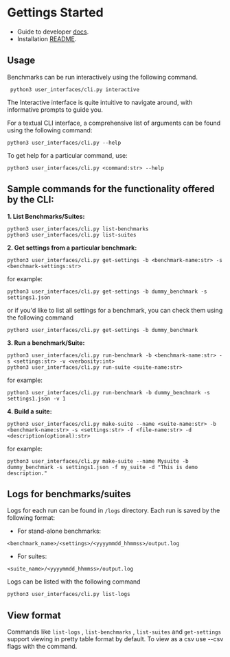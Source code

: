 # Gettings Started 

- Guide to developer [docs](developer-guide.md).
- Installation [README](../README.md).

## Usage

Benchmarks can be run interactively using the following command.

```shell
 python3 user_interfaces/cli.py interactive
```

The Interactive interface is quite intuitive to navigate around, with informative prompts to guide you. 


For a textual CLI interface, a comprehensive list of arguments can be found using the following command:

```shell
python3 user_interfaces/cli.py --help
```

To get help for a particular command, use:

```shell
python3 user_interfaces/cli.py <command:str> --help
```

## Sample commands for the functionality offered by the CLI:

**1. List Benchmarks/Suites:**  

```shell
python3 user_interfaces/cli.py list-benchmarks
python3 user_interfaces/cli.py list-suites
```

**2. Get settings from a particular benchmark:**


```shell
python3 user_interfaces/cli.py get-settings -b <benchmark-name:str> -s <benchmark-settings:str>
```
for example:

```shell
python3 user_interfaces/cli.py get-settings -b dummy_benchmark -s settings1.json
```
or if you'd like to list all settings for a benchmark, you can check them using the following command

```shell
python3 user_interfaces/cli.py get-settings -b dummy_benchmark 
```


**3. Run a benchmark/Suite:**


```shell 
python3 user_interfaces/cli.py run-benchmark -b <benchmark-name:str> -s <settings:str> -v <verbosity:int> 
python3 user_interfaces/cli.py run-suite <suite-name:str> 
```
for example:

```shell
python3 user_interfaces/cli.py run-benchmark -b dummy_benchmark -s settings1.json -v 1 
```

**4. Build a suite:**
```shell
python3 user_interfaces/cli.py make-suite --name <suite-name:str> -b <benchmark-name:str> -s <settings:str> -f <file-name:str> -d <description(optional):str>
```
for example:

```shell
python3 user_interfaces/cli.py make-suite --name Mysuite -b dummy_benchmark -s settings1.json -f my_suite -d "This is demo description."  
```


## Logs for benchmarks/suites

Logs for each run can be found in ```/logs``` directory. Each run is saved by the following format:

- For stand-alone benchmarks:

```<benchmark_name>/<settings>/<yyyymmdd_hhmmss>/output.log``` 
- For suites:

```<suite_name>/<yyyymmdd_hhmmss>/output.log ```

Logs can be listed with the following command

```shell
python3 user_interfaces/cli.py list-logs
```

## View format

Commands like ```list-logs``` , ```list-benchmarks``` , ```list-suites``` and  ```get-settings``` support viewing in pretty table format by default. To view as a csv use --csv flags with the command.
